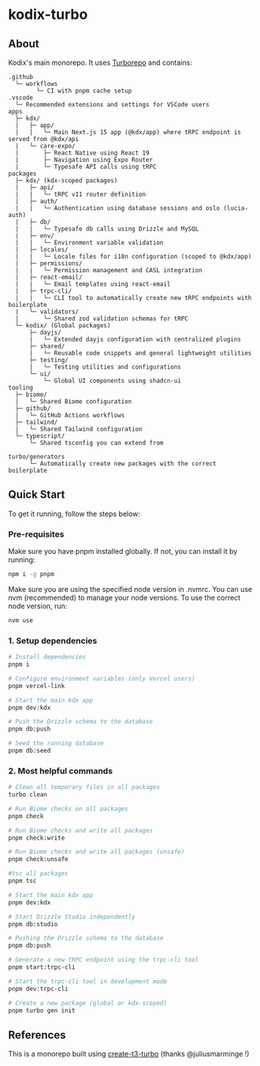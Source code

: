 # kodix-turbo

## About

Kodix's main monorepo. It uses [Turborepo](https://turborepo.org) and contains:

```text
.github
  └─ workflows
        └─ CI with pnpm cache setup
.vscode
  └─ Recommended extensions and settings for VSCode users
apps
  ├─ kdx/
  |   ├─ app/
  |   |   └─ Main Next.js 15 app (@kdx/app) where tRPC endpoint is served from @kdx/api
  |   └─ care-expo/
  |       ├─ React Native using React 19
  |       ├─ Navigation using Expo Router
  |       └─ Typesafe API calls using tRPC
packages
  ├─ kdx/ (kdx-scoped packages)
  |   ├─ api/
  |   |   └─ tRPC v11 router definition
  |   ├─ auth/
  |   |   └─ Authentication using database sessions and oslo (lucia-auth)
  |   ├─ db/
  |   |   └─ Typesafe db calls using Drizzle and MySQL
  |   ├─ env/
  |   |   └─ Environment variable validation
  |   ├─ locales/
  |   |   └─ Locale files for i18n configuration (scoped to @kdx/app)
  |   ├─ permissions/
  |   |   └─ Permission management and CASL integration
  |   ├─ react-email/
  |   |   └─ Email templates using react-email
  |   ├─ trpc-cli/
  |   |   └─ CLI tool to automatically create new tRPC endpoints with boilerplate
  |   └─ validators/
  |       └─ Shared zod validation schemas for tRPC
  └─ kodix/ (Global packages)
      ├─ dayjs/
      |   └─ Extended dayjs configuration with centralized plugins
      ├─ shared/
      |   └─ Reusable code snippets and general lightweight utilities
      ├─ testing/
      |   └─ Testing utilities and configurations
      └─ ui/
          └─ Global UI components using shadcn-ui
tooling
  ├─ biome/
  |   └─ Shared Biome configuration
  ├─ github/
  |   └─ GitHub Actions workflows
  ├─ tailwind/
  |   └─ Shared Tailwind configuration
  └─ typescript/
      └─ Shared tsconfig you can extend from

turbo/generators
      └─ Automatically create new packages with the correct boilerplate
```

## Quick Start

To get it running, follow the steps below:

### Pre-requisites

Make sure you have pnpm installed globally. If not, you can install it by running:

```bash
npm i -g pnpm
```

Make sure you are using the specified node version in .nvmrc. You can use nvm (recommended) to manage your node versions. To use the correct node version, run:

```bash
nvm use
```

### 1. Setup dependencies

```bash
# Install dependencies
pnpm i

# Configure environment variables (only Vercel users)
pnpm vercel-link

# Start the main kdx app
pnpm dev:kdx

# Push the Drizzle schema to the database
pnpm db:push

# Seed the running database
pnpm db:seed

```

### 2. Most helpful commands

```bash
# Clean all temporary files in all packages
turbo clean

# Run Biome checks on all packages
pnpm check

# Run Biome checks and write all packages
pnpm check:write

# Run Biome checks and write all packages (unsafe)
pnpm check:unsafe

#tsc all packages
pnpm tsc

# Start the main kdx app
pnpm dev:kdx

# Start Drizzle Studio independently
pnpm db:studio

# Pushing the Drizzle schema to the database
pnpm db:push

# Generate a new tRPC endpoint using the trpc-cli tool
pnpm start:trpc-cli

# Start the trpc-cli tool in development mode
pnpm dev:trpc-cli

# Create a new package (global or kdx-scoped)
pnpm turbo gen init
```

## References

This is a monorepo built using [create-t3-turbo](https://github.com/t3-oss/create-t3-turbo) (thanks @juliusmarminge !)

